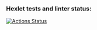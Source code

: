 ### Hexlet tests and linter status:
[![Actions Status](https://github.com/Bosqy/frontend-project-11/workflows/hexlet-check/badge.svg)](https://github.com/Bosqy/frontend-project-11/actions)


